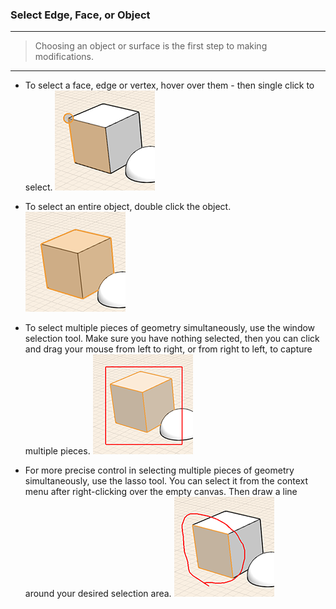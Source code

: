 ### Select Edge, Face, or Object
---
> Choosing an object or surface is the first step to making modifications.

---

- To select a face, edge or vertex, hover over them - then single click to select.
![](Images/GUID-FBF5D631-C838-4847-8F1A-52D298DD29F3-low.png)

- To select an entire object, double click the object.
![](Images/GUID-5DFDBBF0-1460-4168-A573-4113AB6B24D7-low.png)

- To select multiple pieces of geometry simultaneously, use the window selection tool. Make sure you have nothing selected, then you can click and drag your mouse from left to right, or from right to left, to capture multiple pieces.
![](Images/GUID-BC3B875C-44E5-4BC2-A6A5-9853472196B0-low.png)

- For more precise control in selecting multiple pieces of geometry simultaneously, use the lasso tool. You can select it from the context menu after right-clicking over the empty canvas. Then draw a line around your desired selection area.
![](Images/GUID-F87A1451-D19D-4776-8D27-87CF2521A9B5-low.png)

